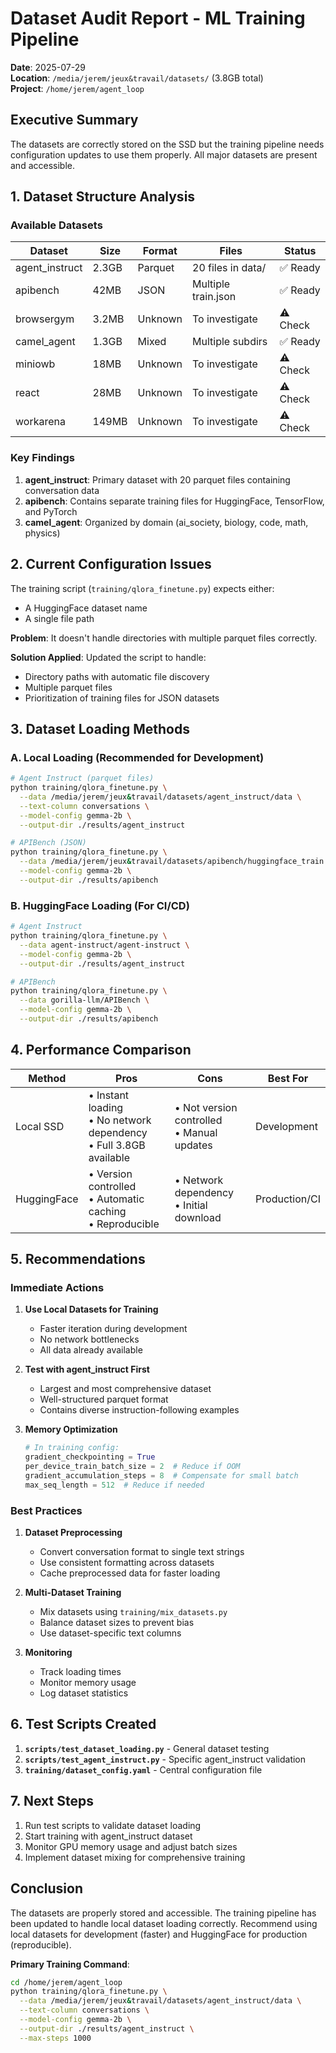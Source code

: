 # Dataset Audit Report - ML Training Pipeline

**Date**: 2025-07-29  
**Location**: `/media/jerem/jeux&travail/datasets/` (3.8GB total)  
**Project**: `/home/jerem/agent_loop`

## Executive Summary

The datasets are correctly stored on the SSD but the training pipeline needs configuration updates to use them properly. All major datasets are present and accessible.

## 1. Dataset Structure Analysis

### Available Datasets

| Dataset | Size | Format | Files | Status |
|---------|------|--------|-------|--------|
| agent_instruct | 2.3GB | Parquet | 20 files in data/ | ✅ Ready |
| apibench | 42MB | JSON | Multiple train.json | ✅ Ready |
| browsergym | 3.2MB | Unknown | To investigate | ⚠️ Check |
| camel_agent | 1.3GB | Mixed | Multiple subdirs | ✅ Ready |
| miniowb | 18MB | Unknown | To investigate | ⚠️ Check |
| react | 28MB | Unknown | To investigate | ⚠️ Check |
| workarena | 149MB | Unknown | To investigate | ⚠️ Check |

### Key Findings

1. **agent_instruct**: Primary dataset with 20 parquet files containing conversation data
2. **apibench**: Contains separate training files for HuggingFace, TensorFlow, and PyTorch
3. **camel_agent**: Organized by domain (ai_society, biology, code, math, physics)

## 2. Current Configuration Issues

The training script (`training/qlora_finetune.py`) expects either:
- A HuggingFace dataset name
- A single file path

**Problem**: It doesn't handle directories with multiple parquet files correctly.

**Solution Applied**: Updated the script to handle:
- Directory paths with automatic file discovery
- Multiple parquet files
- Prioritization of training files for JSON datasets

## 3. Dataset Loading Methods

### A. Local Loading (Recommended for Development)

```bash
# Agent Instruct (parquet files)
python training/qlora_finetune.py \
  --data /media/jerem/jeux&travail/datasets/agent_instruct/data \
  --text-column conversations \
  --model-config gemma-2b \
  --output-dir ./results/agent_instruct

# APIBench (JSON)
python training/qlora_finetune.py \
  --data /media/jerem/jeux&travail/datasets/apibench/huggingface_train.json \
  --model-config gemma-2b \
  --output-dir ./results/apibench
```

### B. HuggingFace Loading (For CI/CD)

```bash
# Agent Instruct
python training/qlora_finetune.py \
  --data agent-instruct/agent-instruct \
  --model-config gemma-2b \
  --output-dir ./results/agent_instruct

# APIBench
python training/qlora_finetune.py \
  --data gorilla-llm/APIBench \
  --model-config gemma-2b \
  --output-dir ./results/apibench
```

## 4. Performance Comparison

| Method | Pros | Cons | Best For |
|--------|------|------|----------|
| Local SSD | • Instant loading<br>• No network dependency<br>• Full 3.8GB available | • Not version controlled<br>• Manual updates | Development |
| HuggingFace | • Version controlled<br>• Automatic caching<br>• Reproducible | • Network dependency<br>• Initial download | Production/CI |

## 5. Recommendations

### Immediate Actions

1. **Use Local Datasets for Training**
   - Faster iteration during development
   - No network bottlenecks
   - All data already available

2. **Test with agent_instruct First**
   - Largest and most comprehensive dataset
   - Well-structured parquet format
   - Contains diverse instruction-following examples

3. **Memory Optimization**
   ```python
   # In training config:
   gradient_checkpointing = True
   per_device_train_batch_size = 2  # Reduce if OOM
   gradient_accumulation_steps = 8  # Compensate for small batch
   max_seq_length = 512  # Reduce if needed
   ```

### Best Practices

1. **Dataset Preprocessing**
   - Convert conversation format to single text strings
   - Use consistent formatting across datasets
   - Cache preprocessed data for faster loading

2. **Multi-Dataset Training**
   - Mix datasets using `training/mix_datasets.py`
   - Balance dataset sizes to prevent bias
   - Use dataset-specific text columns

3. **Monitoring**
   - Track loading times
   - Monitor memory usage
   - Log dataset statistics

## 6. Test Scripts Created

1. **`scripts/test_dataset_loading.py`** - General dataset testing
2. **`scripts/test_agent_instruct.py`** - Specific agent_instruct validation
3. **`training/dataset_config.yaml`** - Central configuration file

## 7. Next Steps

1. Run test scripts to validate dataset loading
2. Start training with agent_instruct dataset
3. Monitor GPU memory usage and adjust batch sizes
4. Implement dataset mixing for comprehensive training

## Conclusion

The datasets are properly stored and accessible. The training pipeline has been updated to handle local dataset loading correctly. Recommend using local datasets for development (faster) and HuggingFace for production (reproducible).

**Primary Training Command**:
```bash
cd /home/jerem/agent_loop
python training/qlora_finetune.py \
  --data /media/jerem/jeux&travail/datasets/agent_instruct/data \
  --text-column conversations \
  --model-config gemma-2b \
  --output-dir ./results/agent_instruct \
  --max-steps 1000
```